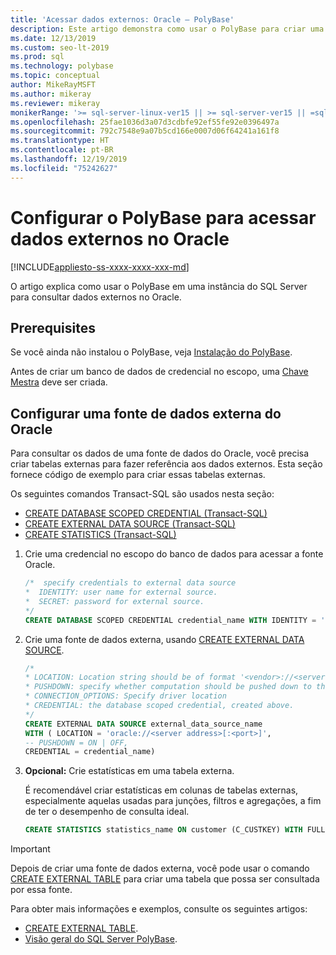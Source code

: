 ```yaml
---
title: 'Acessar dados externos: Oracle – PolyBase'
description: Este artigo demonstra como usar o PolyBase para criar uma fonte de dados externa para acessar dados do Oracle.
ms.date: 12/13/2019
ms.custom: seo-lt-2019
ms.prod: sql
ms.technology: polybase
ms.topic: conceptual
author: MikeRayMSFT
ms.author: mikeray
ms.reviewer: mikeray
monikerRange: '>= sql-server-linux-ver15 || >= sql-server-ver15 || =sqlallproducts-allversions'
ms.openlocfilehash: 25fae1036d3a07d3cdbfe92ef55fe92e0396497a
ms.sourcegitcommit: 792c7548e9a07b5cd166e0007d06f64241a161f8
ms.translationtype: HT
ms.contentlocale: pt-BR
ms.lasthandoff: 12/19/2019
ms.locfileid: "75242627"
---
```

# <a name="configure-polybase-to-access-external-data-in-oracle"></a>Configurar o PolyBase para acessar dados externos no Oracle

[!INCLUDE[appliesto-ss-xxxx-xxxx-xxx-md](../../includes/appliesto-ss-xxxx-xxxx-xxx-md.md)]

O artigo explica como usar o PolyBase em uma instância do SQL Server para consultar dados externos no Oracle.

## <a name="prerequisites"></a>Prerequisites

Se você ainda não instalou o PolyBase, veja [Instalação do PolyBase](polybase-installation.md).

  Antes de criar um banco de dados de credencial no escopo, uma [Chave Mestra](../../t-sql/statements/create-master-key-transact-sql.md) deve ser criada. 

## <a name="configure-an-oracle-external-data-source"></a>Configurar uma fonte de dados externa do Oracle

Para consultar os dados de uma fonte de dados do Oracle, você precisa criar tabelas externas para fazer referência aos dados externos. Esta seção fornece código de exemplo para criar essas tabelas externas.

Os seguintes comandos Transact-SQL são usados nesta seção:

- [CREATE DATABASE SCOPED CREDENTIAL (Transact-SQL)](../../t-sql/statements/create-database-scoped-credential-transact-sql.md)
- [CREATE EXTERNAL DATA SOURCE (Transact-SQL)](../../t-sql/statements/create-external-data-source-transact-sql.md) 
- [CREATE STATISTICS (Transact-SQL)](../../t-sql/statements/create-statistics-transact-sql.md)


1. Crie uma credencial no escopo do banco de dados para acessar a fonte Oracle.

    ```sql
    /*  specify credentials to external data source
    *  IDENTITY: user name for external source. 
    *  SECRET: password for external source.
    */
    CREATE DATABASE SCOPED CREDENTIAL credential_name WITH IDENTITY = 'username', Secret = 'password';
    ```

1. Crie uma fonte de dados externa, usando [CREATE EXTERNAL DATA SOURCE](../../t-sql/statements/create-external-data-source-transact-sql.md).

    ```sql
    /* 
    * LOCATION: Location string should be of format '<vendor>://<server>[:<port>]'.
    * PUSHDOWN: specify whether computation should be pushed down to the source. ON by default.
    * CONNECTION_OPTIONS: Specify driver location
    * CREDENTIAL: the database scoped credential, created above.
    */  
    CREATE EXTERNAL DATA SOURCE external_data_source_name
    WITH ( LOCATION = 'oracle://<server address>[:<port>]',
    -- PUSHDOWN = ON | OFF,
    CREDENTIAL = credential_name)
    ```

1. **Opcional:** Crie estatísticas em uma tabela externa.

    É recomendável criar estatísticas em colunas de tabelas externas, especialmente aquelas usadas para junções, filtros e agregações, a fim de ter o desempenho de consulta ideal.

    ```sql
    CREATE STATISTICS statistics_name ON customer (C_CUSTKEY) WITH FULLSCAN; 
    ```

>[!IMPORTANT] 
>Depois de criar uma fonte de dados externa, você pode usar o comando [CREATE EXTERNAL TABLE](../../t-sql/statements/create-external-table-transact-sql.md) para criar uma tabela que possa ser consultada por essa fonte. 

Para obter mais informações e exemplos, consulte os seguintes artigos:

- [CREATE EXTERNAL TABLE](../../t-sql/statements/create-external-table-transact-sql.md).
- [Visão geral do SQL Server PolyBase](polybase-guide.md).
